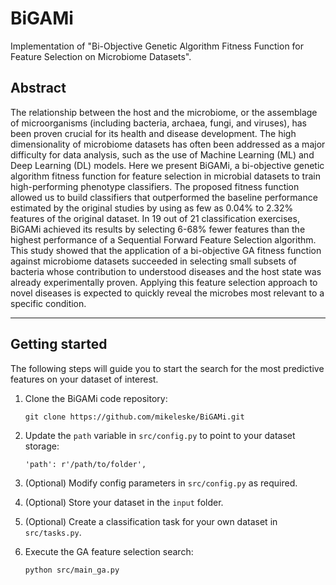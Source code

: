 # BiGAMi
Implementation of "Bi-Objective Genetic Algorithm Fitness Function for Feature Selection on Microbiome Datasets".


## Abstract

The relationship between the host and the microbiome, or the assemblage of microorganisms (including bacteria, archaea, fungi, and viruses), has been proven crucial for its health and disease development. The high dimensionality of microbiome datasets has often been addressed as a major difficulty for data analysis, such as the use of Machine Learning (ML) and Deep Learning (DL) models. Here we present BiGAMi, a bi-objective genetic algorithm fitness function for feature selection in microbial datasets to train high-performing phenotype classifiers. The proposed fitness function allowed us to build classifiers that outperformed the baseline performance estimated by the original studies by using as few as 0.04% to 2.32% features of the original dataset. In 19 out of 21 classification exercises, BiGAMi achieved its results by selecting 6-68% fewer features than the highest performance of a Sequential Forward Feature Selection algorithm. This study showed that the application of a bi-objective GA fitness function against microbiome datasets succeeded in selecting small subsets of bacteria whose contribution to understood diseases and the host state was already experimentally proven. Applying this feature selection approach to novel diseases is expected to quickly reveal the microbes most relevant to a specific condition.

---

## Getting started

The following steps will guide you to start the search for the most predictive features on your dataset of interest.

1. Clone the BiGAMi code repository:
    ```
    git clone https://github.com/mikeleske/BiGAMi.git
    ```
   
2. Update the `path` variable in `src/config.py` to point to your dataset storage:
    ```
    'path': r'/path/to/folder',
    ```

3. (Optional) Modify config parameters in `src/config.py` as required.
   
4. (Optional) Store your dataset in the `input` folder.

5. (Optional) Create a classification task for your own dataset in `src/tasks.py`.

6. Execute the GA feature selection search:
    ```
    python src/main_ga.py
    ```